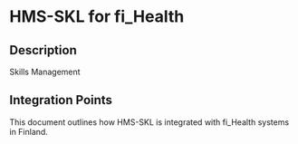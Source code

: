 # HMS-SKL for fi_Health

## Description

Skills Management

## Integration Points

This document outlines how HMS-SKL is integrated with fi_Health systems in Finland.
